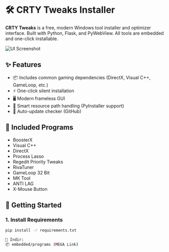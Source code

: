 # 🛠️ CRTY Tweaks Installer

**CRTY Tweaks** is a free, modern Windows tool installer and optimizer interface. Built with Python, Flask, and PyWebView. All tools are embedded and one-click installable.

![UI Screenshot]([https://i.hizliresim.com/hxrtnmh.png](https://i.hizliresim.com/hxrtnmh.png))

## ✨ Features

- 📦 Includes common gaming dependencies (DirectX, Visual C++, GameLoop, etc.)
- ⚡ One-click silent installation
- 🖥️ Modern frameless GUI
- 🧠 Smart resource path handling (PyInstaller support)
- 🔁 Auto-update checker (GitHub)

## 🔧 Included Programs

- BoosterX
- Visual C++
- DirectX
- Process Lasso
- Regedit Priority Tweaks
- RivaTuner
- GameLoop 32 Bit
- MK Tool
- ANTI LAG
- X-Mouse Button

## 🚀 Getting Started

### 1. Install Requirements

```bash
pip install -r requirements.txt

🔽 İndir:
📦 embedded/programs (MEGA Link)
